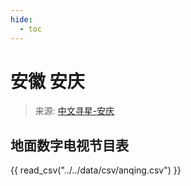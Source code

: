 ```yaml
---
hide:
  - toc
---
```


# 安徽 安庆

> 来源: [中文寻星-安庆](http://dtmb.saoing.com/anqing.htm)

## 地面数字电视节目表

{{ read_csv("../../data/csv/anqing.csv") }}
